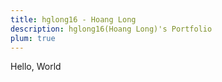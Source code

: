 ```yaml
--- 
title: hglong16 - Hoang Long
description: hglong16(Hoang Long)'s Portfolio
plum: true
--- 
```


Hello, World